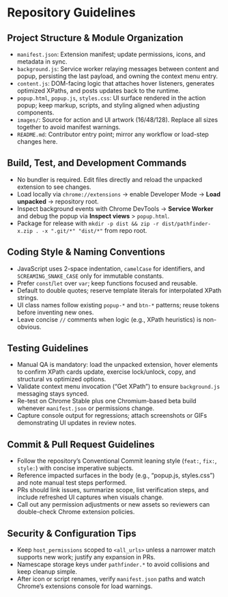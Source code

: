 # Repository Guidelines

## Project Structure & Module Organization
- `manifest.json`: Extension manifest; update permissions, icons, and metadata in sync.
- `background.js`: Service worker relaying messages between content and popup, persisting the last payload, and owning the context menu entry.
- `content.js`: DOM-facing logic that attaches hover listeners, generates optimized XPaths, and posts updates back to the runtime.
- `popup.html`, `popup.js`, `styles.css`: UI surface rendered in the action popup; keep markup, scripts, and styling aligned when adjusting components.
- `images/`: Source for action and UI artwork (16/48/128). Replace all sizes together to avoid manifest warnings.
- `README.md`: Contributor entry point; mirror any workflow or load-step changes here.

## Build, Test, and Development Commands
- No bundler is required. Edit files directly and reload the unpacked extension to see changes.
- Load locally via `chrome://extensions` → enable Developer Mode → **Load unpacked** → repository root.
- Inspect background events with Chrome DevTools → **Service Worker** and debug the popup via **Inspect views** > `popup.html`.
- Package for release with `mkdir -p dist && zip -r dist/pathfinder-x.zip . -x ".git/*" "dist/*"` from repo root.

## Coding Style & Naming Conventions
- JavaScript uses 2-space indentation, `camelCase` for identifiers, and `SCREAMING_SNAKE_CASE` only for immutable constants.
- Prefer `const`/`let` over `var`; keep functions focused and reusable.
- Default to double quotes; reserve template literals for interpolated XPath strings.
- UI class names follow existing `popup-*` and `btn-*` patterns; reuse tokens before inventing new ones.
- Leave concise `//` comments when logic (e.g., XPath heuristics) is non-obvious.

## Testing Guidelines
- Manual QA is mandatory: load the unpacked extension, hover elements to confirm XPath cards update, exercise lock/unlock, copy, and structural vs optimized options.
- Validate context menu invocation (“Get XPath”) to ensure `background.js` messaging stays synced.
- Re-test on Chrome Stable plus one Chromium-based beta build whenever `manifest.json` or permissions change.
- Capture console output for regressions; attach screenshots or GIFs demonstrating UI updates in review notes.

## Commit & Pull Request Guidelines
- Follow the repository’s Conventional Commit leaning style (`feat:`, `fix:`, `style:`) with concise imperative subjects.
- Reference impacted surfaces in the body (e.g., “popup.js, styles.css”) and note manual test steps performed.
- PRs should link issues, summarize scope, list verification steps, and include refreshed UI captures when visuals change.
- Call out any permission adjustments or new assets so reviewers can double-check Chrome extension policies.

## Security & Configuration Tips
- Keep `host_permissions` scoped to `<all_urls>` unless a narrower match supports new work; justify any expansion in PRs.
- Namescape storage keys under `pathfinder.*` to avoid collisions and keep cleanup simple.
- After icon or script renames, verify `manifest.json` paths and watch Chrome’s extensions console for load warnings.
